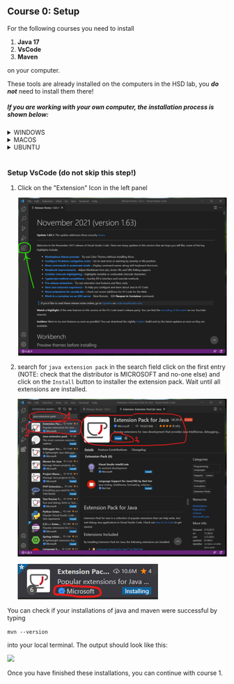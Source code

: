 ## Course 0: Setup

For the following courses you need to install

1) **Java 17** 
2) **VsCode** 
3) **Maven**

on your computer.

These tools are already installed on the computers in the HSD lab, you ***do not*** need to install them there!

##### If you are working with your ***own*** computer, the installation process is shown below: 

<details>
<summary>WINDOWS</summary>

- First, install Chocolatey for easier package and Software installation:
  - open powershell as administrator (right-click: open as administrator) and run:
      ```powershell
      Set-ExecutionPolicy Bypass -Scope Process -Force; [System.Net.ServicePointManager]::SecurityProtocol = [System.Net.ServicePointManager]::SecurityProtocol -bor 3072; iex ((New-Object System.Net.WebClient).DownloadString('https://community.chocolatey.org/install.ps1'))
      ```
  - Once the installation is completed, close the Powershell (Admin) or Terminal (Admin) and open it again and run the following commands:        

- Java Open JDK 17
  - via Chocolatey (recommended):
      ```powershell
      choco install oracle17jdk
      ```
  - or via installer (slower): [Adoptium Open JDK installer](https://adoptium.net/)
    
- Visual Studio Code
  - via chocolatey (recommended):  
    ```powershell
    choco install vscode
    ```
    
  - or via installer (slower): [Visual Studio Code Installer](https://code.visualstudio.com/)
    1) Download the vscode installer [from the official website.
      ](https://code.visualstudio.com/)

      ![](../images/48_download_vscode_installer.png)

    2) Locate the vscode installer on your computer (for example in Downloads)
       
       ![](../images/49_find_vscode_installer.png)

    3) Run the vscode installer
       
       ![](../images/50_run_vscode_installer_01.png)

       ![](../images/51_run_vscode_installer_02.png)

       ![](../images/52_run_vscode_installer_03.png)

       ![](../images/53_run_vscode_installer_04.png)

       ![](../images/54_run_vscode_installer_05.png)

       ![](../images/55_run_vscode_installer_06.png)
  
  
- [VSCode Java extension pack](https://marketplace.visualstudio.com/items?itemName=vscjava.vscode-java-pack)
- [VSCode Spring Boot extension pack](https://marketplace.visualstudio.com/items?itemName=Pivotal.vscode-boot-dev-pack)

- Maven
  - via chocolatey (recommended):  
     ```powershell
     choco install maven
     ```
  - or via installer (slower):
    (https://maven.apache.org/install.html)

***OPTIONAL***
- Gluon Scene Builder  
  - via chocolatey (recommended):
      ```powershell
      choco install scenebuilder
      ```
  - or via installer: [Gluon Scene Builder Installer](https://gluonhq.com/products/scene-builder)

- If you used chocolatey for installation, you can use the command
  ```powershell
  choco list
   ```
- if all installations worked, the output should look like this:
   ```powershell
  maven 3.9.9
  oracle17jdk 17.0.2
  scenebuilder 22.0.0
  vscode 1.94.2
  vscode.install 1.94.2
   ```
   
</details>

<details>
<summary>MACOS</summary>

- Homebrew (If wanted)
  - If wanted you can use homebrew to complete the following installation steps. [Homebrew](https://brew.sh) is a unofficial package manager for macOS, which should help you with installing new software on your system. To get started with homebrew just paste the following command inside your terminal window:
    ```
    /bin/bash -c "$(curl -fsSL https://raw.githubusercontent.com/Homebrew/install/HEAD/install.sh)"
    ```

- Java Open JDK 17
  - Either via installer: [Adoptium Open JDK installer](https://adoptium.net/)
  - Or via brew:
    ```
    brew install --cask temurin
    ```
- Visual Studio Code
  - Either via installer: [Visual Studio Code Installer](https://code.visualstudio.com/)
    1. Download the vscode App [from the official website.](https://code.visualstudio.com/)
    ![VSCode Download macOS](../images/macos_vscode_install_1.png)

    2. Install the app on your system. Simply drag and drop the downloaded `*.app` file into your Applications folder.
    ![VSCode Install macOS](../images/macos_vscode_install_2.png)
  - Or via brew:  
    ```
    brew install --cask visual-studio-code
    ```
- [VSCode Java extension pack](https://marketplace.visualstudio.com/items?itemName=vscjava.vscode-java-pack)
- [VSCode Spring Boot extension pack](https://marketplace.visualstudio.com/items?itemName=Pivotal.vscode-boot-dev-pack)
- Gluon Scene Builder
  - Either via installer: [Gluon Scene Builder Installer](https://gluonhq.com/products/scene-builder)
  - Or via brew:
    ```
    brew install --cask scenebuilder
    ```
- Maven
  - Either manually using these setup instructions: [Maven - Installing](https://maven.apache.org/install.html)
  - Or via brew:
    ```
    brew install maven
    ```
</details>


<details>
<summary>UBUNTU</summary>

- Java Open JDK 17
  ```bash
  sudo apt install openjdk-17-jdk
  ```
- Visual Studio Code
  - Either via installer: [Visual Studio Code Installer](https://code.visualstudio.com/)
  - Or via snap:  
    ```bash
    sudo snap install code --classic
    ```
- [VSCode Java extension pack](https://marketplace.visualstudio.com/items?itemName=vscjava.vscode-java-pack)
- [VSCode Spring Boot extension pack](https://marketplace.visualstudio.com/items?itemName=Pivotal.vscode-boot-dev-pack)
- Gluon Scene Builder
  - via installer: [Gluon Scene Builder Installer](https://gluonhq.com/products/scene-builder)
  - or via terminal:
    ```bash
    wget https://download2.gluonhq.com/scenebuilder/17.0.0/install/linux/SceneBuilder-17.0.0.deb
    sudo dpkg -i SceneBuilder-17.0.0.deb
    ```
- [Maven](https://maven.apache.org/install.html) 
  ```bash
  sudo apt install maven
  ```
</details>

<br>

### Setup VsCode (do not skip this step!)

1) Click on the "Extension" Icon in the left panel
   
   ![](../images/56_setup_vscode_01.png)

2) search for `java extension pack` in the search field click on the first entry (NOTE: check that the distributor is MICROSOFT and no-one else) and click on the `Install` button to installer the extension pack. Wait until all extensions are installed.
   
   ![](../images/57_setup_vscode_02.png)
   
   ![](../images/58_setup_vscode_03.png)


You can check if your installations of java and maven were successful by typing

```mvn --version```

into your local terminal. The output should look like this: 

 ![](../images/mvnversion.png)

Once you have finished these installations, you can continue with course 1.

